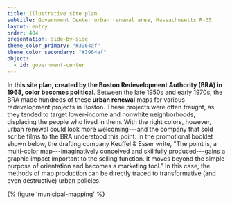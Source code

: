 ```yaml
---
title: Illustrative site plan
subtitle: Government Center urban renewal area, Massachusetts R-35
layout: entry
order: 404
presentation: side-by-side
theme_color_primary: "#3964af"
theme_color_secondary: "#3964af"
object: 
  - id: government-center
---
```


**In this site plan, created by the Boston Redevelopment Authority (BRA) in 1968, color becomes political**. Between the late 1950s and early 1970s, the BRA made hundreds of these **urban renewal** maps for various redevelopment projects in Boston. These projects were often fraught, as they tended to target lower-income and nonwhite neighborhoods, displacing the people who lived in them. With the right colors, however, urban renewal could look more welcoming---and the company that sold scribe films to the BRA understood this point. In the promotional booklet shown below, the drafting company Keuffel & Esser write, "The point is, a multi-color map---imaginatively conceived and skillfully produced---gains a graphic impact important to the selling function. It moves beyond the simple purpose of orientation and becomes a marketing tool." In this case, the methods of map production can be directly traced to transformative (and even destructive) urban policies.

{% figure 'municipal-mapping' %}